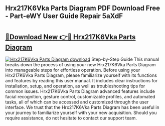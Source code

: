 ## Hrx217K6Vka Parts Diagram PDF Download Free - Part-eWY User Guide Repair 5aXdF

# <h2><a href="http://dfl0ac.blite.top/?on=Hrx217K6Vka+Parts+Diagram">🔗Download New 👉🔴 Hrx217K6Vka Parts Diagram</a></h2>

[![Hrx217K6Vka Parts Diagram download](https://i.imgur.com/lujVjoI.png)](http://dfl0ac.blite.top/?on=Hrx217K6Vka+Parts+Diagram)
Step-by-Step Guide This manual breaks down the process of using your new Hrx217K6Vka Parts Diagram into manageable steps for effortless operation. Before using your Hrx217K6Vka Parts Diagram, please familiarize yourself with its functions and features by reading this user manual. It includes clear instructions for installation, setup, and operation, as well as troubleshooting tips for common issues. Hrx217K6Vka Parts Diagram advanced features include facial recognition, gesture control, customizable profiles, and automated tasks, all of which can be accessed and customized through the user interface. We trust that the Hrx217K6Vka Parts Diagram has been useful in your journey to familiarize yourself with your new acquisition. Should you require assistance, do not hesitate to contact our support team.
